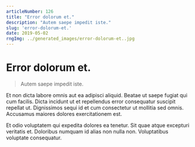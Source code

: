 ```yaml
---
articleNumber: 126
title: "Error dolorum et."
description: "Autem saepe impedit iste."
slug: 'error-dolorum-et.'
date: 2019-05-02
rngImg: ../generated_images/error-dolorum-et..jpg
---
```


# Error dolorum et.

> Autem saepe impedit iste.

Et non dicta labore omnis aut ea adipisci aliquid. Beatae ut saepe fugiat qui cum facilis. Dicta incidunt ut et repellendus error consequatur suscipit repellat ut. Dignissimos sequi id et cum consectetur ut mollitia sed omnis. Accusamus maiores dolores exercitationem est.
 Et odio voluptatem qui expedita dolores ea tenetur. Sit quae atque excepturi veritatis et. Doloribus numquam id alias non nulla non. Voluptatibus voluptate consequatur.
